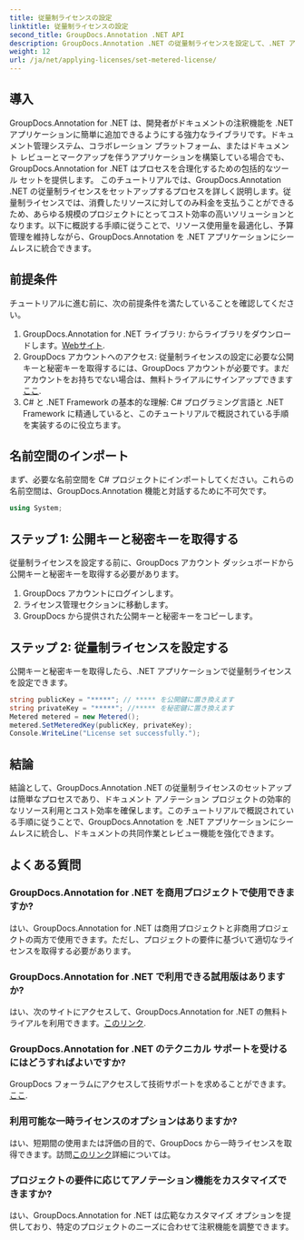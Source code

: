 ```yaml
---
title: 従量制ライセンスの設定
linktitle: 従量制ライセンスの設定
second_title: GroupDocs.Annotation .NET API
description: GroupDocs.Annotation .NET の従量制ライセンスを設定して、.NET アプリケーションのリソース使用量とドキュメント注釈機能を設定する方法について説明します。
weight: 12
url: /ja/net/applying-licenses/set-metered-license/
---
```

## 導入
GroupDocs.Annotation for .NET は、開発者がドキュメントの注釈機能を .NET アプリケーションに簡単に追加できるようにする強力なライブラリです。ドキュメント管理システム、コラボレーション プラットフォーム、またはドキュメント レビューとマークアップを伴うアプリケーションを構築している場合でも、GroupDocs.Annotation for .NET はプロセスを合理化するための包括的なツール セットを提供します。
このチュートリアルでは、GroupDocs.Annotation .NET の従量制ライセンスをセットアップするプロセスを詳しく説明します。従量制ライセンスでは、消費したリソースに対してのみ料金を支払うことができるため、あらゆる規模のプロジェクトにとってコスト効率の高いソリューションとなります。以下に概説する手順に従うことで、リソース使用量を最適化し、予算管理を維持しながら、GroupDocs.Annotation を .NET アプリケーションにシームレスに統合できます。
## 前提条件
チュートリアルに進む前に、次の前提条件を満たしていることを確認してください。
1.  GroupDocs.Annotation for .NET ライブラリ: からライブラリをダウンロードします。[Webサイト](https://releases.groupdocs.com/annotation/net/).
2. GroupDocs アカウントへのアクセス: 従量制ライセンスの設定に必要な公開キーと秘密キーを取得するには、GroupDocs アカウントが必要です。まだアカウントをお持ちでない場合は、無料トライアルにサインアップできます[ここ](https://releases.groupdocs.com/).
3. C# と .NET Framework の基本的な理解: C# プログラミング言語と .NET Framework に精通していると、このチュートリアルで概説されている手順を実装するのに役立ちます。

## 名前空間のインポート
まず、必要な名前空間を C# プロジェクトにインポートしてください。これらの名前空間は、GroupDocs.Annotation 機能と対話するために不可欠です。
```csharp
using System;
```
## ステップ 1: 公開キーと秘密キーを取得する
従量制ライセンスを設定する前に、GroupDocs アカウント ダッシュボードから公開キーと秘密キーを取得する必要があります。
1. GroupDocs アカウントにログインします。
2. ライセンス管理セクションに移動します。
3. GroupDocs から提供された公開キーと秘密キーをコピーします。
## ステップ 2: 従量制ライセンスを設定する
公開キーと秘密キーを取得したら、.NET アプリケーションで従量制ライセンスを設定できます。
```csharp
string publicKey = "*****"; // ***** を公開鍵に置き換えます
string privateKey = "*****"; //***** を秘密鍵に置き換えます
Metered metered = new Metered();
metered.SetMeteredKey(publicKey, privateKey);
Console.WriteLine("License set successfully.");
```

## 結論
結論として、GroupDocs.Annotation .NET の従量制ライセンスのセットアップは簡単なプロセスであり、ドキュメント アノテーション プロジェクトの効率的なリソース利用とコスト効率を確保します。このチュートリアルで概説されている手順に従うことで、GroupDocs.Annotation を .NET アプリケーションにシームレスに統合し、ドキュメントの共同作業とレビュー機能を強化できます。
## よくある質問
### GroupDocs.Annotation for .NET を商用プロジェクトで使用できますか?
はい、GroupDocs.Annotation for .NET は商用プロジェクトと非商用プロジェクトの両方で使用できます。ただし、プロジェクトの要件に基づいて適切なライセンスを取得する必要があります。
### GroupDocs.Annotation for .NET で利用できる試用版はありますか?
はい、次のサイトにアクセスして、GroupDocs.Annotation for .NET の無料トライアルを利用できます。[このリンク](https://releases.groupdocs.com/).
### GroupDocs.Annotation for .NET のテクニカル サポートを受けるにはどうすればよいですか?
 GroupDocs フォーラムにアクセスして技術サポートを求めることができます。[ここ](https://forum.groupdocs.com/c/annotation/10).
### 利用可能な一時ライセンスのオプションはありますか?
はい、短期間の使用または評価の目的で、GroupDocs から一時ライセンスを取得できます。訪問[このリンク](https://purchase.groupdocs.com/temporary-license/)詳細については。
### プロジェクトの要件に応じてアノテーション機能をカスタマイズできますか?
はい、GroupDocs.Annotation for .NET は広範なカスタマイズ オプションを提供しており、特定のプロジェクトのニーズに合わせて注釈機能を調整できます。